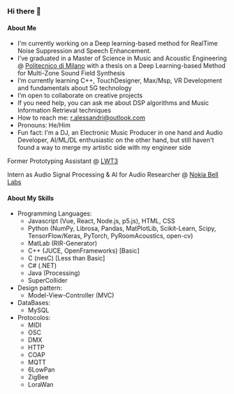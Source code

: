 ### Hi there 👋

<!--
**RobertoAlessandri/RobertoAlessandri** is a ✨ _special_ ✨ repository because its `README.md` (this file) appears on your GitHub profile.

Here are some ideas to get you started:

- 🔭 I’m currently working on ...
- 🌱 I’m currently learning ...
- 👯 I’m looking to collaborate on ...
- 🤔 I’m looking for help with ...
- 💬 Ask me about ...
- 📫 How to reach me: ...
- 😄 Pronouns: ...
- ⚡ Fun fact: ...
-->

#### About Me
-  I'm currently working on a Deep learning-based method for RealTime Noise Suppression and Speech Enhancement.
-  I’ve graduated in a Master of Science in Music and Acoustic Engineering @ [Politecnico di Milano](https://www.polimi.it/) with a thesis on a Deep Learning-based Method for Multi-Zone Sound Field Synthesis
-  I’m currently learning C++, TouchDesigner, Max/Msp, VR Development and fundamentals about 5G technology
-  I’m open to collaborate on creative projects
-  If you need help, you can ask me about DSP algorithms and  Music Information Retrieval techniques
-  How to reach me: r.alessandri@outlook.com
-  Pronouns: He/Him
-  Fun fact: I'm a DJ, an Electronic Music Producer in one hand and Audio Developer, AI/ML/DL enthusiastic on the other hand, but still haven't found a way to merge my artistic side with my engineer side

Former Prototyping Assistant @ [LWT3](https://www.lwt3.com/)

Intern as Audio Signal Processing & AI for Audio Researcher @ [Nokia Bell Labs](https://www.bell-labs.com/)

#### About My Skills
- Programming Languages: 
  * Javascript (Vue, React, Node.js, p5.js), HTML, CSS
  * Python (NumPy, Librosa, Pandas, MatPlotLib, Scikit-Learn, Scipy, TensorFlow/Keras, PyTorch, PyRoomAcoustics, open-cv)
  * MatLab (RIR-Generator)
  * C++ (JUCE, OpenFrameworks) [Basic]
  * C (nesC) [Less than Basic]
  * C# (.NET)
  * Java (Processing)
  * SuperCollider
- Design pattern:
  * Model-View-Controller (MVC)
- DataBases:
  * MySQL
- Protocolos:
  * MIDI
  * OSC
  * DMX
  * HTTP
  * COAP
  * MQTT
  * 6LowPan
  * ZigBee
  * LoraWan


